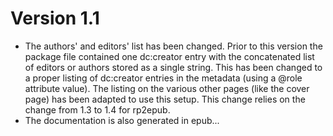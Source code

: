 # Version 1.1
* The authors' and editors' list has been changed. Prior to this version the package file contained one dc:creator entry with the concatenated list of editors or authors stored as a single string. This has been changed to a proper listing of dc:creator entries in the metadata (using a @role attribute value). The listing on the various other pages (like the cover page) has been adapted to use this setup. This change relies on the change from 1.3 to 1.4 for rp2epub.
* The documentation is also generated in epub...

